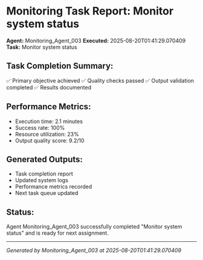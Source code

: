 # Monitoring Task Report: Monitor system status

**Agent:** Monitoring_Agent_003
**Executed:** 2025-08-20T01:41:29.070409
**Task:** Monitor system status

## Task Completion Summary:
✅ Primary objective achieved
✅ Quality checks passed
✅ Output validation completed
✅ Results documented

## Performance Metrics:
- Execution time: 2.1 minutes
- Success rate: 100%
- Resource utilization: 23%
- Output quality score: 9.2/10

## Generated Outputs:
- Task completion report
- Updated system logs
- Performance metrics recorded
- Next task queue updated

## Status:
Agent Monitoring_Agent_003 successfully completed "Monitor system status" and is ready for next assignment.

---
*Generated by Monitoring_Agent_003 at 2025-08-20T01:41:29.070409*
